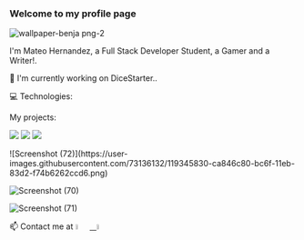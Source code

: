 
### Welcome to my profile page

![wallpaper-benja png-2](https://user-images.githubusercontent.com/73136132/119343443-d91d5480-bc6c-11eb-969e-c49f992062b8.png)

 I'm Mateo Hernandez, a Full Stack Developer Student, a Gamer and a Writer!.

🔭 I'm currently working on DiceStarter.. 

:computer: Technologies:

My projects: 

<p>
  <a><img src="(https://user-images.githubusercontent.com/73136132/119345830-ca846c80-bc6f-11eb-83d2-f74b6262ccd6.png"></a>
  <a><img src="https://user-images.githubusercontent.com/73136132/119344018-8b551c00-bc6d-11eb-86a6-66fd3acc8fc9.png"></a>
  <a><img src="https://user-images.githubusercontent.com/73136132/119344038-8e500c80-bc6d-11eb-9dd3-fcc36442eeb0.png"></a>
</p>
<p>
![Screenshot (72)](https://user-images.githubusercontent.com/73136132/119345830-ca846c80-bc6f-11eb-83d2-f74b6262ccd6.png)

![Screenshot (70)](https://user-images.githubusercontent.com/73136132/119344018-8b551c00-bc6d-11eb-86a6-66fd3acc8fc9.png)

![Screenshot (71)](https://user-images.githubusercontent.com/73136132/119344038-8e500c80-bc6d-11eb-9dd3-fcc36442eeb0.png)

📫 Contact me at
<span >
<a href="https://www.linkedin.com/in/mateo-hernandez-7538611b9/" ><img width="5%" src="https://github.com/WanCirone/wancirone/blob/main/logos/linkedin-icon.png"> &nbsp;
<a href="mailto:mateoeo23@gmail.com" ><img width="5%" src="https://github.com/WanCirone/wancirone/blob/main/logos/gmail-icon%20green.png">
</span>
<!--
**Mate444/Mate444** is a ✨ _special_ ✨ repository because its `README.md` (this file) appears on your GitHub profile.

Here are some ideas to get you started:

- 🔭 I’m currently working on ...
- 🌱 I’m currently learning ...
- 👯 I’m looking to collaborate on ...
- 🤔 I’m looking for help with ...
- 💬 Ask me about ...
- 📫 How to reach me: ...
- 😄 Pronouns: ...
- ⚡ Fun fact: ...
-->
